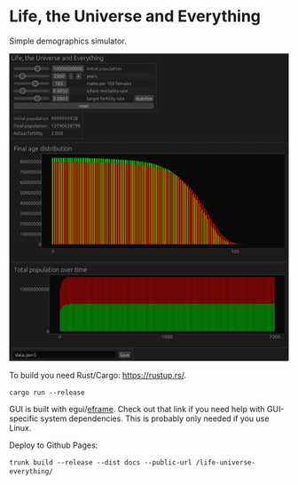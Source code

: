 # Life, the Universe and Everything

Simple demographics simulator.

![screenshot of GUI](./.assets/screenshot.png)

To build you need Rust/Cargo: https://rustup.rs/.

```shell
cargo run --release
```

GUI is built with egui/[eframe](https://github.com/emilk/egui/tree/main/crates/eframe).
Check out that link if you need help with GUI-specific system dependencies.
This is probably only needed if you use Linux.

Deploy to Github Pages:

```shell
trunk build --release --dist docs --public-url /life-universe-everything/
```
